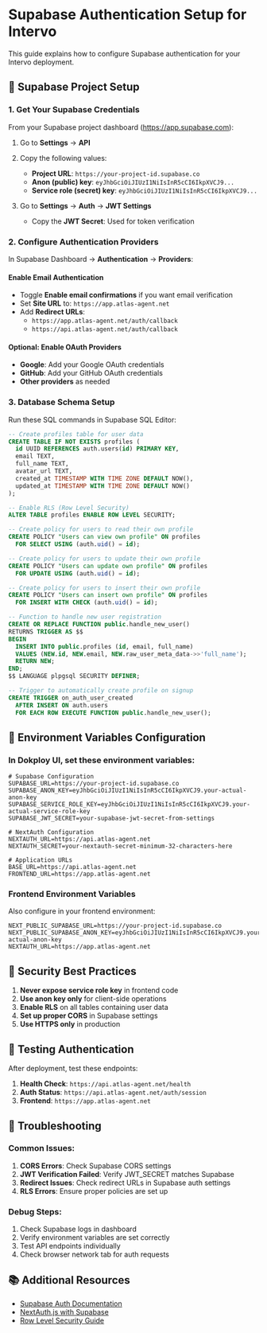 # Supabase Authentication Setup for Intervo

This guide explains how to configure Supabase authentication for your Intervo deployment.

## 🔧 Supabase Project Setup

### 1. Get Your Supabase Credentials

From your Supabase project dashboard (https://app.supabase.com):

1. Go to **Settings** → **API**
2. Copy the following values:
   - **Project URL**: `https://your-project-id.supabase.co`
   - **Anon (public) key**: `eyJhbGciOiJIUzI1NiIsInR5cCI6IkpXVCJ9...`
   - **Service role (secret) key**: `eyJhbGciOiJIUzI1NiIsInR5cCI6IkpXVCJ9...`

3. Go to **Settings** → **Auth** → **JWT Settings**
   - Copy the **JWT Secret**: Used for token verification

### 2. Configure Authentication Providers

In Supabase Dashboard → **Authentication** → **Providers**:

#### Enable Email Authentication
- Toggle **Enable email confirmations** if you want email verification
- Set **Site URL** to: `https://app.atlas-agent.net`
- Add **Redirect URLs**:
  - `https://app.atlas-agent.net/auth/callback`
  - `https://api.atlas-agent.net/auth/callback`

#### Optional: Enable OAuth Providers
- **Google**: Add your Google OAuth credentials
- **GitHub**: Add your GitHub OAuth credentials
- **Other providers** as needed

### 3. Database Schema Setup

Run these SQL commands in Supabase SQL Editor:

```sql
-- Create profiles table for user data
CREATE TABLE IF NOT EXISTS profiles (
  id UUID REFERENCES auth.users(id) PRIMARY KEY,
  email TEXT,
  full_name TEXT,
  avatar_url TEXT,
  created_at TIMESTAMP WITH TIME ZONE DEFAULT NOW(),
  updated_at TIMESTAMP WITH TIME ZONE DEFAULT NOW()
);

-- Enable RLS (Row Level Security)
ALTER TABLE profiles ENABLE ROW LEVEL SECURITY;

-- Create policy for users to read their own profile
CREATE POLICY "Users can view own profile" ON profiles
  FOR SELECT USING (auth.uid() = id);

-- Create policy for users to update their own profile
CREATE POLICY "Users can update own profile" ON profiles
  FOR UPDATE USING (auth.uid() = id);

-- Create policy for users to insert their own profile
CREATE POLICY "Users can insert own profile" ON profiles
  FOR INSERT WITH CHECK (auth.uid() = id);

-- Function to handle new user registration
CREATE OR REPLACE FUNCTION public.handle_new_user()
RETURNS TRIGGER AS $$
BEGIN
  INSERT INTO public.profiles (id, email, full_name)
  VALUES (NEW.id, NEW.email, NEW.raw_user_meta_data->>'full_name');
  RETURN NEW;
END;
$$ LANGUAGE plpgsql SECURITY DEFINER;

-- Trigger to automatically create profile on signup
CREATE TRIGGER on_auth_user_created
  AFTER INSERT ON auth.users
  FOR EACH ROW EXECUTE FUNCTION public.handle_new_user();
```

## 🔑 Environment Variables Configuration

### In Dokploy UI, set these environment variables:

```env
# Supabase Configuration
SUPABASE_URL=https://your-project-id.supabase.co
SUPABASE_ANON_KEY=eyJhbGciOiJIUzI1NiIsInR5cCI6IkpXVCJ9.your-actual-anon-key
SUPABASE_SERVICE_ROLE_KEY=eyJhbGciOiJIUzI1NiIsInR5cCI6IkpXVCJ9.your-actual-service-role-key
SUPABASE_JWT_SECRET=your-supabase-jwt-secret-from-settings

# NextAuth Configuration
NEXTAUTH_URL=https://api.atlas-agent.net
NEXTAUTH_SECRET=your-nextauth-secret-minimum-32-characters-here

# Application URLs
BASE_URL=https://api.atlas-agent.net
FRONTEND_URL=https://app.atlas-agent.net
```

### Frontend Environment Variables

Also configure in your frontend environment:

```env
NEXT_PUBLIC_SUPABASE_URL=https://your-project-id.supabase.co
NEXT_PUBLIC_SUPABASE_ANON_KEY=eyJhbGciOiJIUzI1NiIsInR5cCI6IkpXVCJ9.your-actual-anon-key
NEXTAUTH_URL=https://app.atlas-agent.net
```

## 🔐 Security Best Practices

1. **Never expose service role key** in frontend code
2. **Use anon key only** for client-side operations
3. **Enable RLS** on all tables containing user data
4. **Set up proper CORS** in Supabase settings
5. **Use HTTPS only** in production

## 🧪 Testing Authentication

After deployment, test these endpoints:

1. **Health Check**: `https://api.atlas-agent.net/health`
2. **Auth Status**: `https://api.atlas-agent.net/auth/session`
3. **Frontend**: `https://app.atlas-agent.net`

## 🚨 Troubleshooting

### Common Issues:

1. **CORS Errors**: Check Supabase CORS settings
2. **JWT Verification Failed**: Verify JWT_SECRET matches Supabase
3. **Redirect Issues**: Check redirect URLs in Supabase auth settings
4. **RLS Errors**: Ensure proper policies are set up

### Debug Steps:

1. Check Supabase logs in dashboard
2. Verify environment variables are set correctly
3. Test API endpoints individually
4. Check browser network tab for auth requests

## 📚 Additional Resources

- [Supabase Auth Documentation](https://supabase.com/docs/guides/auth)
- [NextAuth.js with Supabase](https://next-auth.js.org/providers/supabase)
- [Row Level Security Guide](https://supabase.com/docs/guides/auth/row-level-security)
